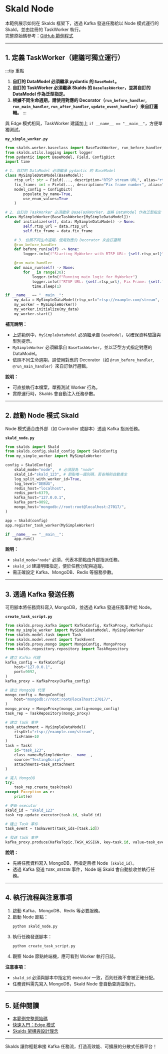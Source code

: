 # Skald Node

本範例展示如何在 Skalds 框架下，透過 Kafka 發送任務給以 Node 模式運行的 Skald，並由註冊的 TaskWorker 執行。  
完整原始碼參考：[GitHub 範例程式](https://github.com/JiHungLin/Skalds/tree/main/examples/single_task_worker_with_skald_node)

---

## 1. 定義 TaskWorker（建議可獨立運行）

:::tip 重點
1. **自訂的 DataModel 必須繼承 pydantic 的 `BaseModel`。**
2. **自訂的 TaskWorker 必須繼承 Skalds 的 `BaseTaskWorker`，並將自訂的 DataModel 作為泛型指定。**
3. **根據不同生命週期，請使用對應的 Decorator（`run_before_handler`, `run_main_handler`, `run_after_handler`, `update_event_handler`）來自訂邏輯。**
:::

與 Edge 模式相同，TaskWorker 建議加上 `if __name__ == "__main__"`，方便單獨測試。

**`my_simple_worker.py`**
```python
from skalds.worker.baseclass import BaseTaskWorker, run_before_handler, run_main_handler
from skalds.utils.logging import logger
from pydantic import BaseModel, Field, ConfigDict
import time

# 1. 自訂的 DataModel 必須繼承 pydantic 的 BaseModel
class MySimpleDataModel(BaseModel):
    rtsp_url: str = Field(..., description="RTSP stream URL", alias="rtspUrl")
    fix_frame: int = Field(..., description="Fix frame number", alias="fixFrame")
    model_config = ConfigDict(
        populate_by_name=True,
        use_enum_values=True
    )

# 2. 自訂的 TaskWorker 必須繼承 BaseTaskWorker，並將 DataModel 作為泛型指定
class MySimpleWorker(BaseTaskWorker[MySimpleDataModel]):
    def initialize(self, data: MySimpleDataModel) -> None:
        self.rtsp_url = data.rtsp_url
        self.fix_frame = data.fix_frame

    # 3. 依照不同生命週期，使用對應的 Decorator 來自訂邏輯
    @run_before_handler
    def before_run(self) -> None:
        logger.info(f"Starting MyWorker with RTSP URL: {self.rtsp_url}")

    @run_main_handler
    def main_run(self) -> None:
        for _ in range(30):
            logger.info(f"Running main logic for MyWorker")
            logger.info(f"RTSP URL: {self.rtsp_url}, Fix Frame: {self.fix_frame}")
            time.sleep(1)

if __name__ == "__main__":
    my_data = MySimpleDataModel(rtsp_url="rtsp://example.com/stream", fix_frame=10)
    my_worker = MySimpleWorker()
    my_worker.initialize(my_data)
    my_worker.start()
```

**補充說明：**
- 上述範例中，`MySimpleDataModel` 必須繼承自 `BaseModel`，以確保資料驗證與型別提示。
- `MySimpleWorker` 必須繼承自 `BaseTaskWorker`，並以泛型方式指定對應的 DataModel。
- 依照不同生命週期，請使用對應的 Decorator（如 `@run_before_handler`, `@run_main_handler`）來自訂執行邏輯。

**說明：**
- 可直接執行本檔案，單獨測試 Worker 行為。
- 實際運行時，Skalds 會自動注入任務參數。

---

## 2. 啟動 Node 模式 Skald

Node 模式適合由外部（如 Controller 或腳本）透過 Kafka 指派任務。

**`skald_node.py`**
```python
from skalds import Skald
from skalds.config.skald_config import SkaldConfig
from my_simple_worker import MySimpleWorker

config = SkaldConfig(
    skald_mode="node",  # 必須設為 "node"
    skald_id="skald_123", # 節點唯一識別碼，若省略則自動產生
    log_split_with_worker_id=True,
    log_level="DEBUG",
    redis_host="localhost",
    redis_port=6379,
    kafka_host="127.0.0.1",
    kafka_port=9092,
    mongo_host="mongodb://root:root@localhost:27017/",
)

app = Skald(config)
app.register_task_worker(MySimpleWorker)

if __name__ == "__main__":
    app.run()
```
**說明：**
- `skald_mode="node"` 必須，代表本節點由外部指派任務。
- `skald_id` 建議明確指定，便於任務分配與追蹤。
- 需正確設定 Kafka、MongoDB、Redis 等服務參數。

---

## 3. 透過 Kafka 發送任務

可用腳本將任務資料寫入 MongoDB，並透過 Kafka 發送任務事件給 Node。

**`create_task_script.py`**
```python
from skalds.proxy.kafka import KafkaConfig, KafkaProxy, KafkaTopic
from my_simple_worker import MySimpleDataModel, MySimpleWorker
from skalds.model.task import Task
from skalds.model.event import TaskEvent
from skalds.proxy.mongo import MongoConfig, MongoProxy
from skalds.repository.repository import TaskRepository

# 建立 Kafka 代理
kafka_config = KafkaConfig(
    host="127.0.0.1",
    port=9092,
)
kafka_proxy = KafkaProxy(kafka_config)

# 建立 MongoDB 代理
mongo_config = MongoConfig(
    host="mongodb://root:root@localhost:27017/",
)
mongo_proxy = MongoProxy(mongo_config=mongo_config)
task_rep = TaskRepository(mongo_proxy)

# 建立 Task 事件
task_attachment = MySimpleDataModel(
    rtspUrl="rtsp://example.com/stream",
    fixFrame=10
)
task = Task(
    id="task_123",
    class_name=MySimpleWorker.__name__,
    source="TestingScript",
    attachments=task_attachment
)

# 寫入 MongoDB
try:
    task_rep.create_task(task)
except Exception as e:
    print(e)

# 更新 executor
skald_id = "skald_123"
task_rep.update_executor(task.id, skald_id)

# 建立 Task 事件
task_event = TaskEvent(task_ids=[task.id])

# 發送 Task 事件
kafka_proxy.produce(KafkaTopic.TASK_ASSIGN, key=task.id, value=task_event.model_dump_json())
```
**說明：**
- 先將任務資料寫入 MongoDB，再指定目標 Node（`skald_id`）。
- 透過 Kafka 發送 `TASK_ASSIGN` 事件，Node 端 Skald 會自動接收並執行任務。

---

## 4. 執行流程與注意事項

1. 啟動 Kafka、MongoDB、Redis 等必要服務。
2. 啟動 Node 節點：
   ```bash
   python skald_node.py
   ```
3. 執行任務發送腳本：
   ```bash
   python create_task_script.py
   ```
4. 觀察 Node 節點終端機，應可看到 Worker 執行日誌。

**注意事項：**
- `skald_id` 必須與腳本中指定的 executor 一致，否則任務不會被正確分配。
- 任務資料需先寫入 MongoDB，Skald Node 會自動查詢並執行。

---

## 5. 延伸閱讀

- [本範例完整原始碼](https://github.com/JiHungLin/Skalds/tree/main/examples/single_task_worker_with_skald_node)
- [快速入門：Edge 模式](../quickstart.md)
- [Skalds 架構與設計理念](../intro.md)

---

Skalds 讓你輕鬆串接 Kafka 任務流，打造高效能、可擴展的分散式任務平台！